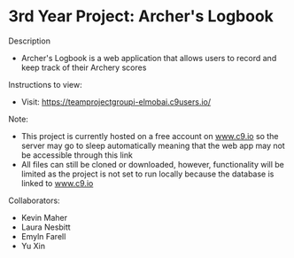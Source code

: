 # 3rd Year Project: Archer's Logbook
Description
- Archer's Logbook is a web application that allows users to record and keep track of their Archery scores
 
Instructions to view:
- Visit: https://teamprojectgroupi-elmobai.c9users.io/
 
Note:
- This project is currently hosted on a free account on www.c9.io so the server may go to sleep automatically meaning that the web app may not be accessible through this link
- All files can still be cloned or downloaded, however, functionality will be limited as the project is not set to run locally because the database is linked to www.c9.io

Collaborators:
- Kevin Maher
- Laura Nesbitt
- Emyln Farell
- Yu Xin
